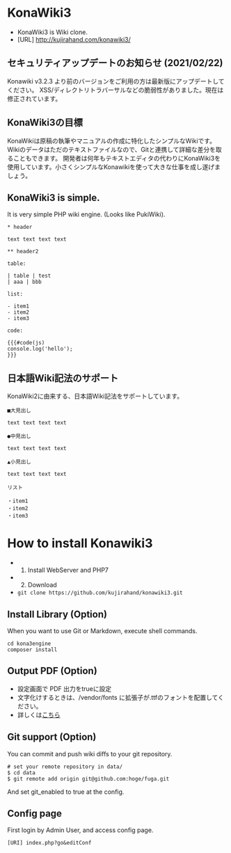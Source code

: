# KonaWiki3

 - KonaWiki3 is Wiki clone.
 - [URL] http://kujirahand.com/konawiki3/


## セキュリティアップデートのお知らせ (2021/02/22)

Konawiki v3.2.3 より前のバージョンをご利用の方は最新版にアップデートしてください。
XSS/ディレクトリトラバーサルなどの脆弱性がありました。現在は修正されています。


## KonaWiki3の目標

KonaWikiは原稿の執筆やマニュアルの作成に特化したシンプルなWikiです。Wikiのデータはただのテキストファイルなので、Gitと連携して詳細な差分を取ることもできます。
開発者は何年もテキストエディタの代わりにKonaWiki3を使用しています。小さくシンプルなKonawikiを使って大きな仕事を成し遂げましょう。


## KonaWiki3 is simple.

It is very simple PHP wiki engine. (Looks like PukiWiki).

```
* header

text text text text

** header2

table:

| table | test
| aaa | bbb

list:

- item1
- item2
- item3

code:

{{{#code(js)
console.log('hello');
}}}
```

## 日本語Wiki記法のサポート

KonaWiki2に由来する、日本語Wiki記法をサポートしています。

```
■大見出し

text text text text

●中見出し

text text text text

▲小見出し

text text text text

リスト

・item1
・item2
・item3
```

# How to install Konawiki3

- 1. Install WebServer and PHP7
- 2. Download
 - ``git clone https://github.com/kujirahand/konawiki3.git``

## Install Library (Option)

When you want to use Git or Markdown, execute shell commands.

```
cd kona3engine
composer install
```

## Output PDF (Option)

 - 設定画面で PDF 出力をtrueに設定
 - 文字化けするときは、/vendor/fonts に拡張子が.ttfのフォントを配置してください。
 - 詳しくは[こちら](https://kujirahand.com/konawiki3/go.php?10)

## Git support (Option)

You can commit and push wiki diffs to your git repository.

```
# set your remote repository in data/
$ cd data
$ git remote add origin git@github.com:hoge/fuga.git
```

And set git_enabled to true at the config.

## Config page

First login by Admin User, and access config page.

```
[URI] index.php?go&editConf
```

